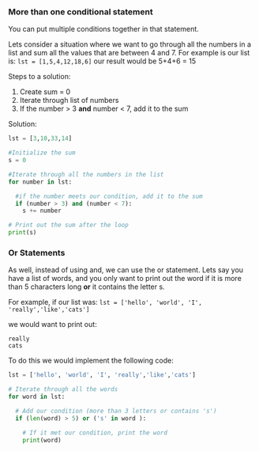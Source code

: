 ### More than one conditional statement

You can put multiple conditions together in that statement.  

Lets consider a situation where we want to go through all the numbers in a list and sum all the values that are between 4 and 7.  For example is our list is: `lst = [1,5,4,12,18,6]` our result would be 5+4+6 = 15

Steps to a solution:

1. Create sum = 0
2. Iterate through list of numbers
3. If the number > 3 **and** number < 7, add it to the sum

Solution:
```Python
lst = [3,10,33,14]

#Initialize the sum
s = 0

#Iterate through all the numbers in the list
for number in lst:

  #if the number meets our condition, add it to the sum
  if (number > 3) and (number < 7):
    s += number

# Print out the sum after the loop
print(s)
```


### Or Statements
As well, instead of using and, we can use the or statement.  Lets say you have a list of words, and you only want to print out the word if it is more than 5 characters long **or** it contains the letter s.

For example, if our list was: `lst = ['hello', 'world', 'I', 'really','like','cats']`

we would want to print out:
```
really
cats
```
To do this we would implement the following code:
```Python
lst = ['hello', 'world', 'I', 'really','like','cats']

# Iterate through all the words
for word in lst:

  # Add our condition (more than 3 letters or contains 's')
  if (len(word) > 5) or ('s' in word ):

    # If it met our condition, print the word
    print(word)
```
